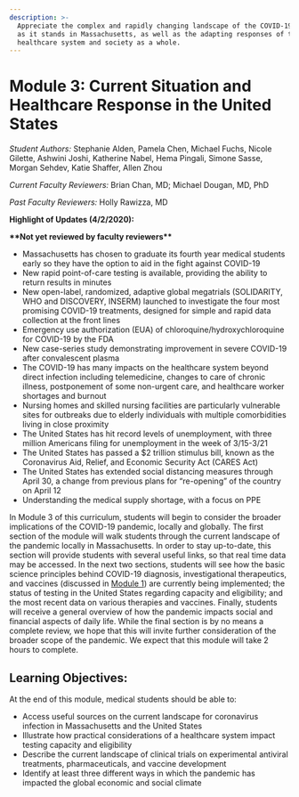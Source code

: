 ```yaml
---
description: >-
  Appreciate the complex and rapidly changing landscape of the COVID-19 pandemic
  as it stands in Massachusetts, as well as the adapting responses of the
  healthcare system and society as a whole.
---
```


# Module 3: Current Situation and Healthcare Response in the United States

_Student Authors:_  Stephanie Alden, Pamela Chen, Michael Fuchs, Nicole Gilette, Ashwini Joshi, Katherine Nabel, Hema Pingali, Simone Sasse, Morgan Sehdev, Katie Shaffer, Allen Zhou

_Current Faculty Reviewers:_ Brian Chan, MD; Michael Dougan, MD, PhD

_Past Faculty Reviewers:_ Holly Rawizza, MD

**Highlight of Updates \(4/2/2020\):**

**\*\*Not yet reviewed by faculty reviewers\*\***

* Massachusetts has chosen to graduate its fourth year medical students early so they have the option to aid in the fight against COVID-19
* New rapid point-of-care testing is available, providing the ability to return results in minutes
* New open-label, randomized, adaptive global megatrials \(SOLIDARITY, WHO and DISCOVERY, INSERM\) launched to investigate the four most promising COVID-19 treatments, designed for simple and rapid data collection at the front lines
* Emergency use authorization \(EUA\) of chloroquine/hydroxychloroquine for COVID-19 by the FDA
* New case-series study demonstrating improvement in severe COVID-19 after convalescent plasma 
* The COVID-19 has many impacts on the healthcare system beyond direct infection including telemedicine, changes to care of chronic illness, postponement of some non-urgent care, and healthcare worker shortages and burnout
* Nursing homes and skilled nursing facilities are particularly vulnerable sites for outbreaks due to elderly individuals with multiple comorbidities living in close proximity
* The United States has hit record levels of unemployment, with three million Americans filing for unemployment in the week of 3/15-3/21
* The United States has passed a $2 trillion stimulus bill, known as the Coronavirus Aid, Relief, and Economic Security Act \(CARES Act\)
* The United States has extended social distancing measures through April 30, a change from previous plans for “re-opening” of the country on April 12
* Understanding the medical supply shortage, with a focus on PPE

In Module 3 of this curriculum, students will begin to consider the broader implications of the COVID-19 pandemic, locally and globally. The first section of the module will walk students through the current landscape of the pandemic locally in Massachusetts. In order to stay up-to-date, this section will provide students with several useful links, so that real time data may be accessed. In the next two sections, students will see how the basic science principles behind COVID-19 diagnosis, investigational therapeutics, and vaccines \(discussed in [Module 1](https://docs.google.com/document/d/1gjUuqTLi7xqMVzgWeYAFulmaIiKzhYY89PVOJJVvlNo/edit?ts=5e743689)\) are currently being implemented; the status of testing in the United States regarding capacity and eligibility; and the most recent data on various therapies and vaccines. Finally, students will receive a general overview of how the pandemic impacts social and financial aspects of daily life. While the final section is by no means a complete review, we hope that this will invite further consideration of the broader scope of the pandemic. We expect that this module will take 2 hours to complete.

## Learning Objectives:

At the end of this module, medical students should be able to:

* Access useful sources on the current landscape for coronavirus infection in Massachusetts and the United States
* Illustrate how practical considerations of a healthcare system impact testing capacity and eligibility
* Describe the current landscape of clinical trials on experimental antiviral treatments, pharmaceuticals, and vaccine development 
* Identify at least three different ways in which the pandemic has impacted the global economic and social climate

